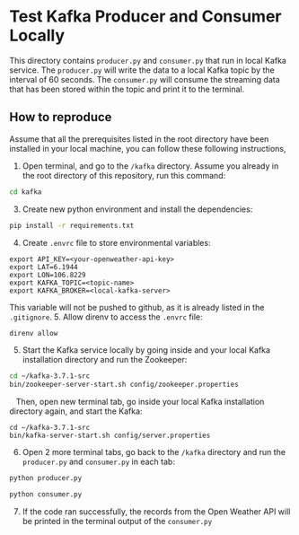 # Test Kafka Producer and Consumer Locally
This directory contains `producer.py` and `consumer.py` that run in local Kafka service. The `producer.py` will write the data to a local Kafka topic by the interval of 60 seconds. The `consumer.py` will consume the streaming data that has been stored within the topic and print it to the terminal.

## How to reproduce
Assume that all the prerequisites listed in the root directory have been installed in your local machine, you can follow these following instructions,
1. Open terminal, and go to the `/kafka` directory. Assume you already in the root directory of this repository, run this command:
  ```bash
  cd kafka
  ```
3. Create new python environment and install the dependencies:
```bash
pip install -r requirements.txt
```
4. Create `.envrc` file to store environmental variables:
```
export API_KEY=<your-openweather-api-key>
export LAT=6.1944
export LON=106.8229
export KAFKA_TOPIC=<topic-name>
export KAFKA_BROKER=<local-kafka-server>
```
  This variable will not be pushed to github, as it is already listed in the `.gitignore`.
5. Allow direnv to access the `.envrc` file:
```bash
direnv allow
```
5. Start the Kafka service locally by going inside and your local Kafka installation directory and run the Zookeeper:
```bash
cd ~/kafka-3.7.1-src
bin/zookeeper-server-start.sh config/zookeeper.properties
```
   Then, open new terminal tab, go inside your local Kafka installation directory again, and start the Kafka:
```
cd ~/kafka-3.7.1-src
bin/kafka-server-start.sh config/server.properties
```
6. Open 2 more terminal tabs, go back to the `/kafka` directory and run the `producer.py` and `consumer.py` in each tab:
```bash
python producer.py
```
```bash
python consumer.py
```
7. If the code ran successfully, the records from the Open Weather API will be printed in the terminal output of the `consumer.py`

